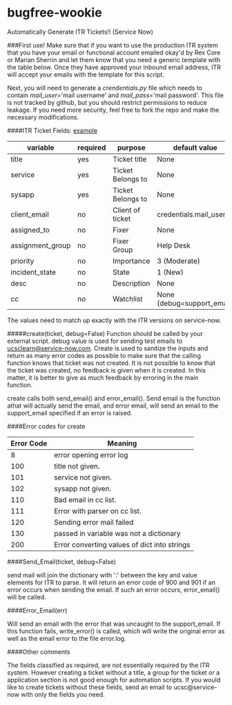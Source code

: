 bugfree-wookie
==============

Automatically Generate ITR Tickets!! (Service Now)

###First use!
Make sure that if you want to use the production ITR system that you have your email or functional account emailed okay'd by Rex Core or Marian Sherrin and let them know that you need a generic template with the table below.  Once they have approved your inbound email address, ITR will accept your emails with the template for this script.

Next, you will need to generate a _crendentials.py_ file which needs to contain _mail\_user_='mail username' and _mail\_pass_='mail password'.  This file is not tracked by github, but you should restrict permissions to reduce leakage.  If you need more security, feel free to fork the repo and make the necessary modifications.

####ITR Ticket Fields: [example](https://github.com/ucsc/bugfree-wookie/blob/master/test_wrapper.py)

| variable         | required | purpose           | default value              |
| ---------------- | -------- | ----------------- | -------------------------- |
| title            | yes      | Ticket title      | None                       |
| service          | yes      | Ticket Belongs to | None                       |
| sysapp           | yes      | Ticket Belongs to | None                       |
| client\_email    | no       | Client of ticket  | credentials.mail\_user     |
| assigned_to      | no       | Fixer             | None                       |
| assignment_group | no       | Fixer Group       | Help Desk                  |
| priority         | no       | Importance        | 3 (Moderate)               |
| incident_state   | no       | State             | 1 (New)                    |
| desc             | no       | Description       | None                       |
| cc               | no       | Watchlist         | None (debug=support_email) |


The values need to match up exactly with the ITR versions on service-now.  

#####create(ticket, debug=False) 
Function should be called by your external script.  debug value is used for sending test emails to ucsclearn@service-now.com.  Create is used to sanitize the inputs and return as many error codes as possible to make sure that the calling function knows that ticket was not created.  It is not possible to know that the ticket was created, no feedback is given when it is created.  In this matter, it is better to give as much feedback by erroring in the main function.

create calls both send\_email() and error\_email().  Send email is the function athat will actually send the email, and error email, will send an email to the support\_email specified if an error is raised.

####Error codes for create

| Error Code | Meaning                                             |
| ---------- | --------------------------------------------------- |
| 8          | error opening error log                             |
| 100        | title not given.                                    |
| 101        | service not given.                                  |
| 102        | sysapp not given.                                   |
| 110        | Bad email in cc list.                               |
| 111        | Error with parser on cc list.                       |
| 120        | Sending error mail failed                           |
| 130        | passed in variable was not a dictionary             |
| 200        | Error converting values of dict into strings        |

####Send\_Email(ticket, debug=False)

send mail will join the dictionary with ':' between the key and value elements for ITR to parse.  It will return an error code of 900 and 901 if an error occurs when sending the email.  If such an error occurs, error\_email() will be called.

####Error\_Email(err)

Will send an email with the error that was uncaught to the support\_email.  If this function fails, write\_error() is called, which will write the original error as well as the email error to the file error.log.


####Other comments

The fields classified as required, are not essentially required by the ITR system.  However creating a ticket without a title, a group for the ticket or a application section is not good enough for automation scripts.  If you would like to create tickets without these fields, send an email to ucsc@service-now with only the fields you need.
